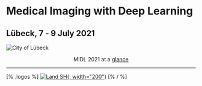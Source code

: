 <h1 class="midl">Medical&nbsp;Imaging with Deep&nbsp;Learning</h1>
<h2 class="midl">Lübeck, 7 ‑ 9 July 2021</h2>

<p class="primary-photo centered">
    <img alt="City of Lübeck" src="/images/midl_2021_luebeck.jpg">
</p>
<p align=center> MIDL 2021 at a <a href="/resources/teaser_slides.pdf">glance</a></p>

---

[% .logos %]
[![Land SH](/sponsors/land_sh.png){: width="200"}](https://www.schleswig-holstein.de/EN/)
[% / %]
